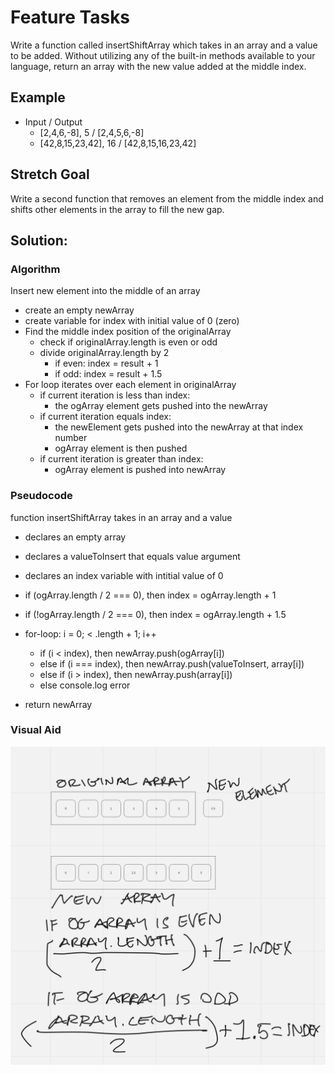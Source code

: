 # Feature Tasks

Write a function called insertShiftArray which takes in an array and a value to be added. Without utilizing any of the built-in methods available to your language, return an array with the new value added at the middle index.

## Example

- Input	/ Output
  - [2,4,6,-8], 5 /	[2,4,5,6,-8]
  - [42,8,15,23,42], 16	/ [42,8,15,16,23,42]

## Stretch Goal

Write a second function that removes an element from the middle index and shifts other elements in the array to fill the new gap.

## Solution:

### Algorithm

Insert new element into the middle of an array

- create an empty newArray
- create variable for index with initial value of 0 (zero)
- Find the middle index position of the originalArray
  - check if originalArray.length is even or odd
  - divide originalArray.length by 2
    - if even: index = result + 1
    - if odd: index = result + 1.5
- For loop iterates over each element in originalArray
  - if current iteration is less than index:
    - the ogArray element gets pushed into the newArray
  - if current iteration equals index:
    - the newElement gets pushed into the newArray at that index number
    - ogArray element is then pushed
  - if current iteration is greater than index:
    - ogArray element is pushed into newArray

### Pseudocode

function insertShiftArray takes in an array and a value

- declares an empty array
- declares a valueToInsert that equals value argument
- declares an index variable with intitial value of 0

- if (ogArray.length / 2 === 0), then index = ogArray.length + 1
- if (!ogArray.length / 2 === 0), then index = ogArray.length + 1.5

- for-loop: i = 0; < .length + 1; i++
  - if (i < index), then newArray.push(ogArray[i])
  - else if (i === index), then newArray.push(valueToInsert, array[i])
  - else if (i > index), then newArray.push(array[i])
  - else console.log error

- return newArray

### Visual Aid

![visual aid](./images/challenge02.jpeg)